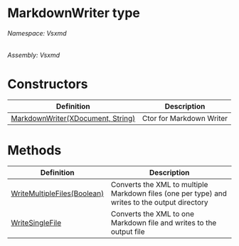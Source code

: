 <a name='T-Vsxmd-MarkdownWriter'></a>
# MarkdownWriter type

###### Namespace:  Vsxmd

###### Assembly:  Vsxmd

# Constructors

| Definition | Description |
|-|-|
| [MarkdownWriter(XDocument, String)](/Vsxmd/Constructors.md/#M-Vsxmd-MarkdownWriter-#ctor-System-Xml-Linq-XDocument,System-String-) | Ctor for Markdown Writer |

# Methods

| Definition | Description |
|-|-|
| [WriteMultipleFiles(Boolean)](/Vsxmd/WriteMultipleFiles.md/#M-Vsxmd-MarkdownWriter-WriteMultipleFiles-System-Boolean-) | Converts the XML to multiple Markdown files (one per type) and writes to the output directory |
| [WriteSingleFile](/Vsxmd/WriteSingleFile.md/#M-Vsxmd-MarkdownWriter-WriteSingleFile) | Converts the XML to one Markdown file and writes to the output file |
